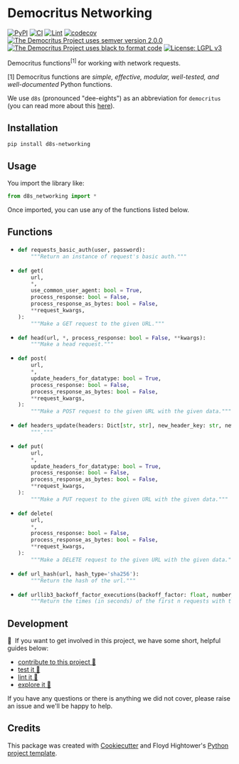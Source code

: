 # Democritus Networking

[![PyPI](https://img.shields.io/pypi/v/d8s-networking.svg)](https://pypi.python.org/pypi/d8s-networking)
[![CI](https://github.com/democritus-project/d8s-networking/workflows/CI/badge.svg)](https://github.com/democritus-project/d8s-networking/actions)
[![Lint](https://github.com/democritus-project/d8s-networking/workflows/Lint/badge.svg)](https://github.com/democritus-project/d8s-networking/actions)
[![codecov](https://codecov.io/gh/democritus-project/d8s-networking/branch/main/graph/badge.svg?token=V0WOIXRGMM)](https://codecov.io/gh/democritus-project/d8s-networking)
[![The Democritus Project uses semver version 2.0.0](https://img.shields.io/badge/-semver%20v2.0.0-22bfda)](https://semver.org/spec/v2.0.0.html)
[![The Democritus Project uses black to format code](https://img.shields.io/badge/code%20style-black-000000.svg)](https://github.com/psf/black)
[![License: LGPL v3](https://img.shields.io/badge/License-LGPL%20v3-blue.svg)](https://choosealicense.com/licenses/lgpl-3.0/)

Democritus functions<sup>[1]</sup> for working with network requests.

[1] Democritus functions are <i>simple, effective, modular, well-tested, and well-documented</i> Python functions.

We use `d8s` (pronounced "dee-eights") as an abbreviation for `democritus` (you can read more about this [here](https://github.com/democritus-project/roadmap#what-is-d8s)).

## Installation

```
pip install d8s-networking
```

## Usage

You import the library like:

```python
from d8s_networking import *
```

Once imported, you can use any of the functions listed below.

## Functions

  - ```python
    def requests_basic_auth(user, password):
        """Return an instance of request's basic auth."""
    ```
  - ```python
    def get(
        url,
        *,
        use_common_user_agent: bool = True,
        process_response: bool = False,
        process_response_as_bytes: bool = False,
        **request_kwargs,
    ):
        """Make a GET request to the given URL."""
    ```
  - ```python
    def head(url, *, process_response: bool = False, **kwargs):
        """Make a head request."""
    ```
  - ```python
    def post(
        url,
        *,
        update_headers_for_datatype: bool = True,
        process_response: bool = False,
        process_response_as_bytes: bool = False,
        **request_kwargs,
    ):
        """Make a POST request to the given URL with the given data."""
    ```
  - ```python
    def headers_update(headers: Dict[str, str], new_header_key: str, new_header_value: Any, *, overwrite: bool = True):
        """."""
    ```
  - ```python
    def put(
        url,
        *,
        update_headers_for_datatype: bool = True,
        process_response: bool = False,
        process_response_as_bytes: bool = False,
        **request_kwargs,
    ):
        """Make a PUT request to the given URL with the given data."""
    ```
  - ```python
    def delete(
        url,
        *,
        process_response: bool = False,
        process_response_as_bytes: bool = False,
        **request_kwargs,
    ):
        """Make a DELETE request to the given URL with the given data."""
    ```
  - ```python
    def url_hash(url, hash_type='sha256'):
        """Return the hash of the url."""
    ```
  - ```python
    def urllib3_backoff_factor_executions(backoff_factor: float, number_of_requests: int):
        """Return the times (in seconds) of the first n requests with the given backoff_factor. See https://urllib3.readthedocs.io/en/latest/reference/index.html#urllib3.Retry under the "backoff_factor" argument."""
    ```

## Development

👋 &nbsp;If you want to get involved in this project, we have some short, helpful guides below:

- [contribute to this project 🥇][contributing]
- [test it 🧪][local-dev]
- [lint it 🧹][local-dev]
- [explore it 🔭][local-dev]

If you have any questions or there is anything we did not cover, please raise an issue and we'll be happy to help.

## Credits

This package was created with [Cookiecutter](https://github.com/audreyr/cookiecutter) and Floyd Hightower's [Python project template](https://github.com/fhightower-templates/python-project-template).

[contributing]: https://github.com/democritus-project/.github/blob/main/CONTRIBUTING.md#contributing-a-pr-
[local-dev]: https://github.com/democritus-project/.github/blob/main/CONTRIBUTING.md#local-development-
